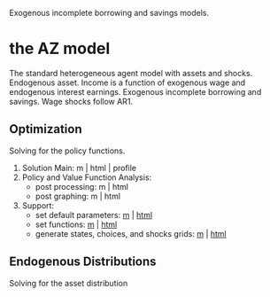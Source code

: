 Exogenous incomplete borrowing and savings models.

<!-- Each self-contained folder includes all codes required to invoke each model.

Each model folder has this file structure:

1. invoke: file that invoke, call the file in the solve folder, to loop over various parameter combinations
2. solve: the solution code for solving the model, including solution code for optimization and code for finding distributions. Generally, several versions of codes are included for solving the model using different algorithms.
3. tools: files, functions, specific to this model that helps solving things
4. params: including files that contain different parameter combinations

There is a an overall tools folder that contains codes/files that are shared across folders.

Within each subfolder, there is possibly a *_profile* folder for html files that are profiling results (only several main files are stored, so most links are not clickable), and a html file with files generated by matlab publish. -->

# the AZ model
<!-- https://fanwangecon.github.io/CodeDynaAsset/m_az -->

The standard heterogeneous agent model with assets and shocks. Endogenous asset. Income is a function of exogenous wage and endogenous interest earnings. Exogenous incomplete borrowing and savings. Wage shocks follow AR1.

## Optimization

Solving for the policy functions.

1. Solution Main: m \| html \| profile
2. Policy and Value Function Analysis:
    - post processing: m \| html
    - post graphing: m \| html
3. Support:
    - set default parameters: [m](m_az/paramfunc/ffs_az_set_default_param.m) \| [html](https://fanwangecon.github.io/CodeDynaAsset/m_az/paramfunc/html/ffs_az_set_default_param.html)
    - set functions: [m](m_az/paramfunc/ffs_az_set_functions.m) \| [html](https://fanwangecon.github.io/CodeDynaAsset/m_az/paramfunc/html/ffs_az_set_functions.html)
    - generate states, choices, and shocks grids: [m](m_az/paramfunc/ffs_az_get_funcgrid.m) \| [html](https://fanwangecon.github.io/CodeDynaAsset/m_az/paramfunc/html/ffs_az_get_funcgrid.html)


## Endogenous Distributions

Solving for the asset distribution
